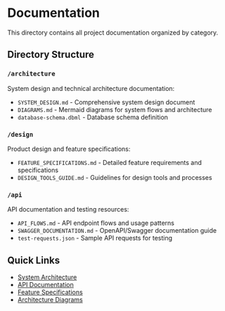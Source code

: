 # Documentation

This directory contains all project documentation organized by category.

## Directory Structure

### `/architecture`
System design and technical architecture documentation:
- `SYSTEM_DESIGN.md` - Comprehensive system design document
- `DIAGRAMS.md` - Mermaid diagrams for system flows and architecture
- `database-schema.dbml` - Database schema definition

### `/design`
Product design and feature specifications:
- `FEATURE_SPECIFICATIONS.md` - Detailed feature requirements and specifications  
- `DESIGN_TOOLS_GUIDE.md` - Guidelines for design tools and processes

### `/api`
API documentation and testing resources:
- `API_FLOWS.md` - API endpoint flows and usage patterns
- `SWAGGER_DOCUMENTATION.md` - OpenAPI/Swagger documentation guide
- `test-requests.json` - Sample API requests for testing

## Quick Links

- [System Architecture](architecture/SYSTEM_DESIGN.md)
- [API Documentation](api/SWAGGER_DOCUMENTATION.md)
- [Feature Specifications](design/FEATURE_SPECIFICATIONS.md)
- [Architecture Diagrams](architecture/DIAGRAMS.md)